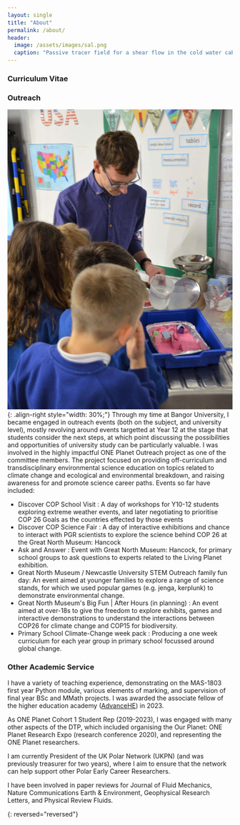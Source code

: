 ```yaml
---
layout: single
title: "About"
permalink: /about/
header:
  image: /assets/images/sal.png
  caption: "Passive tracer field for a shear flow in the cold water cabbeling regime"
---
```


### Curriculum Vitae
<object data='/assets/documents/CV.pdf' width="1000" height="1000" type='application/pdf'></object>

### Outreach
![outreach](/assets/images/outreach.jpeg){: .align-right style="width: 30%;"}
Through my time at Bangor University, I became engaged in outreach events (both on the subject, and university level), mostly revolving around events targetted at Year 12 at the stage that students consider the next steps, at which point discussing the possibilities and opportunities of university study can be particularly valuable. I was involved in the highly impactful ONE Planet Outreach project as one of the committee members. The project focused on providing off-curriculum and transdisciplinary environmental science education on topics related to climate change and ecological and environmental breakdown, and raising awareness for and promote science career paths. Events so far have included:
- Discover COP School Visit : A day of workshops for Y10-12 students exploring extreme weather events, and later negotiating to prioritise COP 26 Goals as the countries effected by those events 
- Discover COP Science Fair : A day of interactive exhibitions and chance to interact with PGR scientists to explore the science behind COP 26 at the Great North Museum: Hancock
- Ask and Answer : Event with Great North Museum: Hancock, for primary school groups to ask questions to experts related to the Living Planet exhibition. 
- Great North Museum / Newcastle University STEM Outreach family fun day: An event aimed at younger families to explore a range of science stands, for which we used popular games (e.g. jenga, kerplunk) to demonstrate environmental change. 
- Great North Museum's Big Fun \| After Hours (in planning) : An event aimed at over-18s to give the freedom to explore exhibits, games and interactive demonstrations to understand the interactions between COP26 for climate change and COP15 for biodiversity. 
- Primary School Climate-Change week pack : Producing a one week curriculum for each year group in primary school focussed around global change. 



### Other Academic Service
I have a variety of teaching experience, demonstrating on the MAS-1803 first year Python module, various elements of marking, and supervision of final year BSc and MMath projects. I was awarded the associate fellow of the higher education academy ([AdvanceHE](https://www.advance-he.ac.uk/fellowship/associate-fellowship)) in 2023. 

As ONE Planet Cohort 1 Student Rep (2019-2023), I was engaged with many other aspects of the DTP, which included organising the Our Planet: ONE Planet Research Expo (research conference 2020), and representing the ONE Planet researchers. 

I am currently President of the UK Polar Network (UKPN) (and was previously treasurer for two years), where I aim to ensure that the network can help support other Polar Early Career Researchers.

I have been involved in paper reviews for Journal of Fluid Mechanics, Nature Communications Earth & Environment, Geophysical Research Letters, and Physical Review Fluids. 

{: reversed="reversed"}

[1]: /assets/documents/CV.pdf
